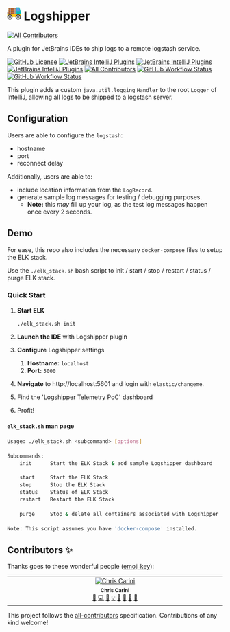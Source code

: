 # <img src="./src/main/resources/META-INF/pluginIcon.svg" width="32" /> Logshipper
<!-- ALL-CONTRIBUTORS-BADGE:START - Do not remove or modify this section -->
[![All Contributors](https://img.shields.io/badge/all_contributors-1-orange.svg?style=flat-square)](#contributors-)
<!-- ALL-CONTRIBUTORS-BADGE:END -->
<!-- Plugin description -->
A plugin for JetBrains IDEs to ship logs to a remote logstash service.
<!-- Plugin description end -->

[![GitHub License](https://img.shields.io/github/license/ChrisCarini/logshipper-intellij-plugin?style=flat-square)](https://github.com/ChrisCarini/logshipper-intellij-plugin/blob/main/LICENSE)
[![JetBrains IntelliJ Plugins](https://img.shields.io/jetbrains/plugin/v/11195-logshipper?label=Latest%20Plugin%20Release&style=flat-square)](https://plugins.jetbrains.com/plugin/11195-logshipper)
[![JetBrains IntelliJ Plugins](https://img.shields.io/jetbrains/plugin/r/rating/11195-logshipper?style=flat-square)](https://plugins.jetbrains.com/plugin/11195-logshipper)
[![JetBrains IntelliJ Plugins](https://img.shields.io/jetbrains/plugin/d/11195-logshipper?style=flat-square)](https://plugins.jetbrains.com/plugin/11195-logshipper)
[![All Contributors](https://img.shields.io/github/all-contributors/ChrisCarini/logshipper-intellij-plugin?color=ee8449&style=flat-square)](#contributors)
[![GitHub Workflow Status](https://img.shields.io/github/actions/workflow/status/ChrisCarini/logshipper-intellij-plugin/build.yml?branch=main&logo=GitHub&style=flat-square)](https://github.com/ChrisCarini/logshipper-intellij-plugin/actions/workflows/build.yml)
[![GitHub Workflow Status](https://img.shields.io/github/actions/workflow/status/ChrisCarini/logshipper-intellij-plugin/compatibility.yml?branch=main&label=IntelliJ%20Plugin%20Compatibility&logo=GitHub&style=flat-square)](https://github.com/ChrisCarini/logshipper-intellij-plugin/actions/workflows/compatibility.yml)

This plugin adds a custom `java.util.logging` `Handler` to the root `Logger` of IntelliJ, allowing all logs to be
shipped to a logstash server.

## Configuration
Users are able to configure the `logstash`:
* hostname
* port
* reconnect delay

Additionally, users are able to:
* include location information from the `LogRecord`.
* generate sample log messages for testing / debugging purposes.
    - **Note:** this *may* fill up your log, as the test log messages happen once every 2 seconds.

## Demo
For ease, this repo also includes the necessary `docker-compose` files to setup the ELK stack.

Use the `./elk_stack.sh` bash script to init / start / stop / restart / status / purge ELK stack.

### Quick Start

1. **Start ELK**
    ```shell
    ./elk_stack.sh init
    ```

2. **Launch the IDE** with Logshipper plugin
3. **Configure** Logshipper settings
   1. **Hostname:** `localhost`
   2. **Port:** `5000`
4. **Navigate** to http://localhost:5601 and login with `elastic/changeme`.
5. Find the 'Logshipper Telemetry PoC' dashboard
6. Profit!

#### `elk_stack.sh` man page

```bash
Usage: ./elk_stack.sh <subcommand> [options]

Subcommands:
    init      Start the ELK Stack & add sample Logshipper dashboard

    start     Start the ELK Stack
    stop      Stop the ELK Stack
    status    Status of ELK Stack
    restart   Restart the ELK Stack

    purge     Stop & delete all containers associated with Logshipper

Note: This script assumes you have 'docker-compose' installed.
```

## Contributors ✨

Thanks goes to these wonderful people ([emoji key](https://allcontributors.org/docs/en/emoji-key)):

<!-- ALL-CONTRIBUTORS-LIST:START - Do not remove or modify this section -->
<!-- prettier-ignore-start -->
<!-- markdownlint-disable -->
<table>
  <tbody>
    <tr>
      <td align="center" valign="top" width="14.28%"><a href="https://github.com/ChrisCarini"><img src="https://avatars.githubusercontent.com/u/6374067?v=4?s=100" width="100px;" alt="Chris Carini"/><br /><sub><b>Chris Carini</b></sub></a><br /><a href="https://github.com/ChrisCarini/logshipper-intellij-plugin/issues?q=author%3AChrisCarini" title="Bug reports">🐛</a> <a href="https://github.com/ChrisCarini/logshipper-intellij-plugin/commits?author=ChrisCarini" title="Code">💻</a> <a href="https://github.com/ChrisCarini/logshipper-intellij-plugin/commits?author=ChrisCarini" title="Documentation">📖</a> <a href="#example-ChrisCarini" title="Examples">💡</a> <a href="#ideas-ChrisCarini" title="Ideas, Planning, & Feedback">🤔</a> <a href="#maintenance-ChrisCarini" title="Maintenance">🚧</a> <a href="#question-ChrisCarini" title="Answering Questions">💬</a> <a href="https://github.com/ChrisCarini/logshipper-intellij-plugin/pulls?q=is%3Apr+reviewed-by%3AChrisCarini" title="Reviewed Pull Requests">👀</a></td>
    </tr>
  </tbody>
</table>

<!-- markdownlint-restore -->
<!-- prettier-ignore-end -->

<!-- ALL-CONTRIBUTORS-LIST:END -->

This project follows the [all-contributors](https://github.com/all-contributors/all-contributors) specification. Contributions of any kind welcome!
